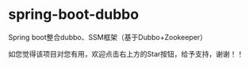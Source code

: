 # spring-boot-dubbo
Spring boot整合dubbo、SSM框架（基于Dubbo+Zookeeper）

如您觉得该项目对您有用，欢迎点击右上方的Star按钮，给予支持，谢谢！！
